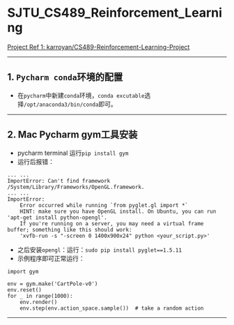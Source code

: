 # SJTU_CS489_Reinforcement_Learning

[Project Ref 1: karroyan/CS489-Reinforcement-Learning-Project](https://github.com/karroyan/CS489-Reinforcement-Learning-Project)

----

## 1. `Pycharm conda`环境的配置

- 在`pycharm`中新建`conda`环境，`conda excutable`选择`/opt/anaconda3/bin/conda`即可。

----



## 2. Mac Pycharm gym工具安装

- pycharm terminal 运行`pip install gym`
- 运行后报错：

```
... ...
ImportError: Can't find framework /System/Library/Frameworks/OpenGL.framework.
... ...
ImportError: 
    Error occurred while running `from pyglet.gl import *`
    HINT: make sure you have OpenGL install. On Ubuntu, you can run 'apt-get install python-opengl'.
    If you're running on a server, you may need a virtual frame buffer; something like this should work:
    'xvfb-run -s "-screen 0 1400x900x24" python <your_script.py>'
```

- 之后安装`opengl`：运行：`sudo pip install pyglet==1.5.11`
- 示例程序即可正常运行：

```
import gym

env = gym.make('CartPole-v0')
env.reset()
for _ in range(1000):
    env.render()
    env.step(env.action_space.sample())  # take a random action
```

----





